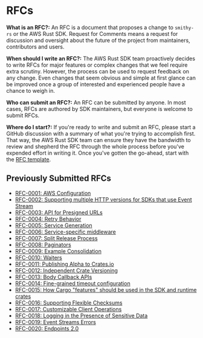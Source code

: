 # RFCs

**What is an RFC?:** An RFC is a document that proposes a change to `smithy-rs` or the AWS Rust SDK. Request for Comments means a request for discussion and oversight about the future of the project from maintainers, contributors and users.

**When should I write an RFC?:** The AWS Rust SDK team proactively decides to write RFCs for major features or complex changes that we feel require extra scrutiny. However, the process can be used to request feedback on any change. Even changes that seem obvious and simple at first glance can be improved once a group of interested and experienced people have a chance to weigh in.

**Who can submit an RFC?:** An RFC can be submitted by anyone. In most cases, RFCs are authored by SDK maintainers, but everyone is welcome to submit RFCs.

**Where do I start?:** If you're ready to write and submit an RFC, please start a GitHub discussion with a summary of what you're trying to accomplish first. That way, the AWS Rust SDK team can ensure they have the bandwidth to review and shepherd the RFC through the whole process before you've expended effort in writing it. Once you've gotten the go-ahead, start with the [RFC template](./rfc_template.md).

## Previously Submitted RFCs

- [RFC-0001: AWS Configuration](./rfc0001_shared_config.md)
- [RFC-0002: Supporting multiple HTTP versions for SDKs that use Event Stream](./rfc0002_http_versions.md)
- [RFC-0003: API for Presigned URLs](./rfc0003_presigning_api.md)
- [RFC-0004: Retry Behavior](./rfc0004_retry_behavior.md)
- [RFC-0005: Service Generation](./rfc0005_service_generation.md)
- [RFC-0006: Service-specific middleware](./rfc0006_service_specific_middleware.md)
- [RFC-0007: Split Release Process](./rfc0007_split_release_process.md)
- [RFC-0008: Paginators](./rfc0008_paginators.md)
- [RFC-0009: Example Consolidation](./rfc0009_example_consolidation.md)
- [RFC-0010: Waiters](./rfc0010_waiters.md)
- [RFC-0011: Publishing Alpha to Crates.io](./rfc0011_crates_io_alpha_publishing.md)
- [RFC-0012: Independent Crate Versioning](./rfc0012_independent_crate_versioning.md)
- [RFC-0013: Body Callback APIs](./rfc0013_body_callback_apis.md)
- [RFC-0014: Fine-grained timeout configuration](./rfc0014_timeout_config.md)
- [RFC-0015: How Cargo "features" should be used in the SDK and runtime crates](./rfc0015_using_features_responsibly.md)
- [RFC-0016: Supporting Flexible Checksums](./rfc0016_flexible_checksum_support.md)
- [RFC-0017: Customizable Client Operations](./rfc0017_customizable_client_operations.md)
- [RFC-0018: Logging in the Presence of Sensitive Data](./rfc0018_logging_sensitive.md)
- [RFC-0019: Event Streams Errors](./rfc0019_event_streams_errors.md)
- [RFC-0020: Endpoints 2.0](./rfc0020_endpoints_20.md)
